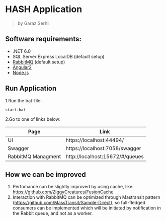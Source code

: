 # HASH Application
>by Garaz Serhii

## Software requirements:

- .NET 6.0
- SQL Server Express LocalDB (default setup)
- [RabbitMQ](https://www.rabbitmq.com/download.html) (default setup)
- [Angular2](https://angular.io/)
- [Node.js](http://nodejs.org)
## Run Application

1.Run the bat-file: 
```sh
start.bat
```

2.Go to one of links below:



| Page | Link |
| ------ | ------ |
| UI | https://localhost:44494/ |
| Swagger| https://localhost:7058/swagger |
| RabbitMQ Managment| http://localhost:15672/#/queues |



## How we can be improved
1) Perfomance can be slightly improved by using cache, like: https://github.com/ZiggyCreatures/FusionCache
2) Interaction with RabbitMQ can be optimized through Mastransit pattern (https://github.com/MassTransit/Sample-Direct), so full-fledged consumers can be implemented which will be initiated by notification in the Rabbit queue, and not as a worker.








